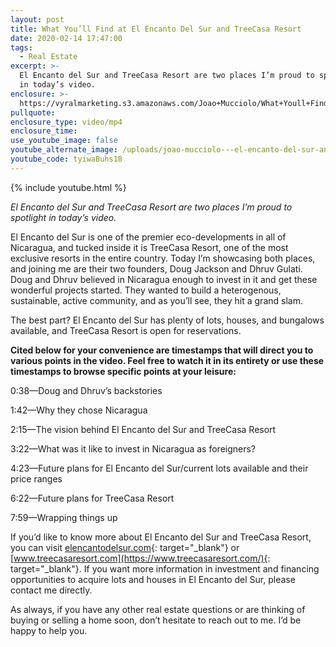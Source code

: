```yaml
---
layout: post
title: What You’ll Find at El Encanto Del Sur and TreeCasa Resort
date: 2020-02-14 17:47:00
tags:
  - Real Estate
excerpt: >-
  El Encanto del Sur and TreeCasa Resort are two places I’m proud to spotlight
  in today’s video.
enclosure: >-
  https://vyralmarketing.s3.amazonaws.com/Joao+Mucciolo/What+Youll+Find+at+El+Encanto+Del+Sur+and+TreeCasa+Resort.mp4
pullquote:
enclosure_type: video/mp4
enclosure_time:
use_youtube_image: false
youtube_alternate_image: /uploads/joao-mucciolo---el-encanto-del-sur-and-treecasa-resort-youtube.jpg
youtube_code: tyiwaBuhs18
---
```


{% include youtube.html %}

*El Encanto del Sur and TreeCasa Resort are two places I’m proud to spotlight in today’s video.*

El Encanto del Sur is one of the premier eco-developments in all of Nicaragua, and tucked inside it is TreeCasa Resort, one of the most exclusive resorts in the entire country. Today I’m showcasing both places, and joining me are their two founders, Doug Jackson and Dhruv Gulati. Doug and Dhruv believed in Nicaragua enough to invest in it and get these wonderful projects started. They wanted to build a heterogenous, sustainable, active community, and as you’ll see, they hit a grand slam.

The best part? El Encanto del Sur has plenty of lots, houses, and bungalows available, and TreeCasa Resort is open for reservations.&nbsp;

**Cited below for your convenience are timestamps that will direct you to various points in the video. Feel free to watch it in its entirety or use these timestamps to browse specific points at your leisure:&nbsp;**

0:38—Doug and Dhruv’s backstories&nbsp;

1:42—Why they chose Nicaragua&nbsp;

2:15—The vision behind El Encanto del Sur and TreeCasa Resort

3:22—What was it like to invest in Nicaragua as foreigners?&nbsp;

4:23—Future plans for El Encanto del Sur/current lots available and their price ranges

6:22—Future plans for TreeCasa Resort&nbsp;

7:59—Wrapping things up

If you’d like to know more about El Encanto del Sur and TreeCasa Resort, you can visit&nbsp;[elencantodelsur.com](https://elencantodelsur.com/){: target="_blank"}&nbsp;or [www.treecasaresort.com](https://www.treecasaresort.com/){: target="_blank"}. If you want more information in investment and financing opportunities to acquire lots and houses in El Encanto del Sur, please contact me directly.&nbsp;

As always, if you have any other real estate questions or are thinking of buying or selling a home soon, don’t hesitate to reach out to me. I’d be happy to help you.